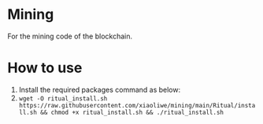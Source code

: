 # Mining
For the mining code of the blockchain.

# How to use  
1. Install the required packages command as below: 
2. `wget -O ritual_install.sh https://raw.githubusercontent.com/xiaoliwe/mining/main/Ritual/install.sh && chmod +x ritual_install.sh && ./ritual_install.sh`